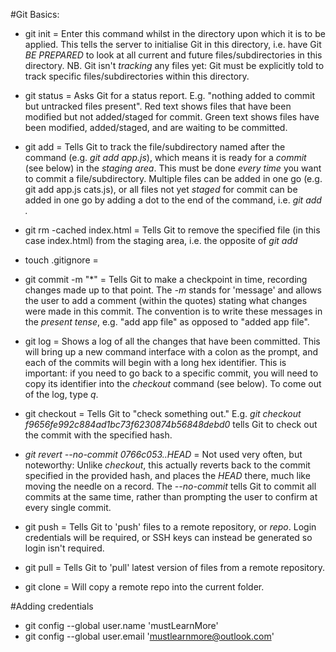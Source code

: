 #Git Basics:

* git init          =   Enter this command whilst in the directory upon which it is 
                        to be applied. This tells the server to initialise Git in 
                        this directory, i.e. have Git *BE PREPARED* to look at all 
                        current and future files/subdirectories in this directory.
                        NB. Git isn't *tracking* any files yet: Git must be explicitly
                        told to track specific files/subdirectories within this 
                        directory.

* git status        =   Asks Git for a status report. E.g. "nothing added to commit
                        but untracked files present". Red text shows files that have
                        been modified but not added/staged for commit. Green text shows
                        files have been modified, added/staged, and are waiting to be
                        committed.
                  
* git add           =   Tells Git to track the file/subdirectory named after the 
                        command (e.g. *git add app.js*), which means it is ready for 
                        a *commit* (see below) in the *staging area*. This must be 
                        done *every time* you want to commit a file/subdirectory. 
                        Multiple files can be added in one go (e.g. git add app.js cats.js),
                        or all files not yet *staged* for commit can be added in one go 
                        by adding a dot to the end of the command, i.e. *git add .*

* git rm -cached index.html     =   Tells Git to remove the specified file (in this                                         case index.html) from the staging area, i.e. the 
                                    opposite of *git add*

* touch .gitignore  =   

* git commit -m "*" =   Tells Git to make a checkpoint in time, recording changes 
                        made up to that point. The *-m* stands for 'message' and
                        allows the user to add a comment (within the quotes) stating 
                        what changes were made in this commit. The convention is 
                        to write these messages in the *present tense*, e.g. "add
                        app file" as opposed to "added app file".

* git log           =   Shows a log of all the changes that have been committed.
                        This will bring up a new command interface with a colon as
                        the prompt, and each of the commits will begin with a long
                        hex identifier. This is important: if you need to go back 
                        to a specific commit, you will need to copy its identifier
                        into the *checkout* command (see below). To come out of the 
                        log, type *q*.
 
* git checkout      =   Tells Git to "check something out." E.g.
                        *git checkout f9656fe992c884ad1bc73f6230874b56848debd0* tells
                        Git to check out the commit with the specified hash.

* *git revert --no-commit 0766c053..HEAD*   =   Not used very often, but noteworthy:
                                                Unlike *checkout*, this actually
                                                reverts back to the commit specified
                                                in the provided hash, and places the
                                                *HEAD* there, much like moving the 
                                                needle on a record. The *--no-commit*
                                                tells Git to commit all commits at
                                                the same time, rather than prompting
                                                the user to confirm at every single
                                                commit.
    
* git push          =   Tells Git to 'push' files to a remote repository, or *repo*.
                        Login credentials will be required, or SSH keys can instead be generated so login isn't required.

* git pull          =   Tells Git to 'pull' latest version of files from a remote 
                        repository.

* git clone         =   Will copy a remote repo into the current folder.

#Adding credentials

* git config --global user.name 'mustLearnMore'
* git config --global user.email 'mustlearnmore@outlook.com'

